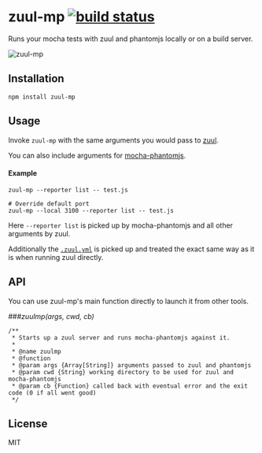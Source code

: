 # zuul-mp [![build status](https://secure.travis-ci.org/thlorenz/zuul-mp.png)](http://travis-ci.org/thlorenz/zuul-mp)

Runs your mocha tests with zuul and phantomjs locally or on a build server.

![zuul-mp](https://github.com/thlorenz/zuul-mp/raw/master/assets/zuul-mp.gif)

## Installation

    npm install zuul-mp

## Usage

Invoke `zuul-mp` with the same arguments you would pass to [zuul](https://github.com/defunctzombie/zuul).

You can also include arguments for [mocha-phantomjs](https://github.com/metaskills/mocha-phantomjs#usage). 

#### Example

    zuul-mp --reporter list -- test.js

    # Override default port
    zuul-mp --local 3100 --reporter list -- test.js

Here `--reporter list` is picked up by mocha-phantomjs and all other arguments by zuul.

Additionally the [`.zuul.yml`](https://github.com/defunctzombie/zuul/wiki/Zuul.yml) is picked up and treated the exact
same way as it is when running zuul directly.

## API

You can use zuul-mp's main function directly to launch it from other tools.

###*zuulmp(args, cwd, cb)*

```
/**
 * Starts up a zuul server and runs mocha-phantomjs against it.
 *
 * @name zuulmp
 * @function
 * @param args {Array[String]} arguments passed to zuul and phantomjs
 * @param cwd {String} working directory to be used for zuul and mocha-phantomjs
 * @param cb {Function} called back with eventual error and the exit code (0 if all went good)
 */
```

## License

MIT
